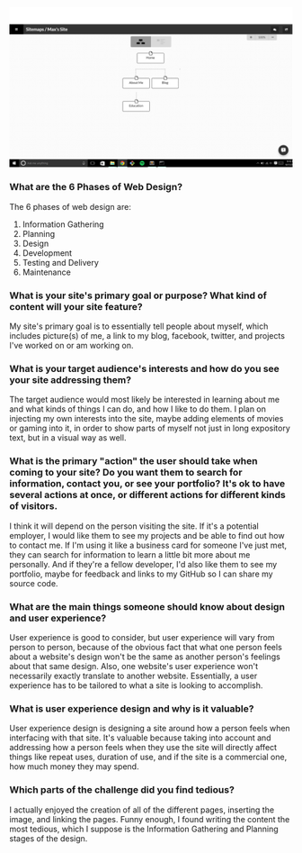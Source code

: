 ![site-map](sitemap.png)
### What are the 6 Phases of Web Design?

The 6 phases of web design are:
1. Information Gathering
2. Planning
3. Design
4. Development
5. Testing and Delivery
6. Maintenance

### What is your site's primary goal or purpose? What kind of content will your site feature?

My site's primary goal is to essentially tell people about myself, which includes picture(s) of me, a link to my blog, facebook, twitter, and projects I've worked on or am working on.

### What is your target audience's interests and how do you see your site addressing them?

The target audience would most likely be interested in learning about me and what kinds of things I can do, and how I like to do them. I plan on injecting my own interests into the site, maybe adding elements of movies or gaming into it, in order to show parts of myself not just in long expository text, but in a visual way as well.

### What is the primary "action" the user should take when coming to your site? Do you want them to search for information, contact you, or see your portfolio? It's ok to have several actions at once, or different actions for different kinds of visitors.

I think it will depend on the person visiting the site. If it's a potential employer, I would like them to see my projects and be able to find out how to contact me. If I'm using it like a business card for someone I've just met, they can search for information to learn a little bit more about me personally. And if they're a fellow developer, I'd also like them to see my portfolio, maybe for feedback and links to my GitHub so I can share my source code.

### What are the main things someone should know about design and user experience?

User experience is good to consider, but user experience will vary from person to person, because of the obvious fact that what one person feels about a website's design won't be the same as another person's feelings about that same design. Also, one website's user experience won't necessarily exactly translate to another website. Essentially, a user experience has to be tailored to what a site is looking to accomplish.

### What is user experience design and why is it valuable? 

User experience design is designing a site around how a person feels when interfacing with that site. It's valuable because taking into account and addressing how a person feels when they use the site will directly affect things like repeat uses, duration of use, and if the site is a commercial one, how much money they may spend.

### Which parts of the challenge did you find tedious?

I actually enjoyed the creation of all of the different pages, inserting the image, and linking the pages. Funny enough, I found writing the content the most tedious, which I suppose is the Information Gathering and Planning stages of the design.